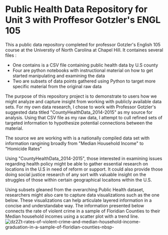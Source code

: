 # Public Health Data Repository for Unit 3 with Proffesor Gotzler's ENGL 105

This a public data repository completed for professor Gotzler's English 105 course at the Universtiy of North Carolina at Chapel Hill. 
It containes several files :

  - One contains is a CSV file containing public health data by U.S county 
  - Four are python notebooks with instructional material on how to get started manipulating and examining the data
  - Two are subsets of data points gathered using Python to target more specific material from the original raw data
 
The purpose of this repository project is to demonstrate to users how we might analyze and capture insight from working with publicly available data sets. For my own data research, I chose to work with Professor Gotzler's suggested data titled "CountyHealthData_2014-2015" as my source for analysis. Using that CSV file as my raw data, I attempt to cull refined sets of targeted information to hypothesize potential connections between the material. 

The source we are working with is a nationally compiled data set with information rangining broadly from "Median Household Income" to "Homicide Rates"

Using "CountyHealthData_2014-2015", those interested in examining issues regarding health policy might be able to gather essential research on locations in the U.S in need of reform or support. It could also provide those doing social justice research of any sort with valuable insight on the struggles of those within certain geographical locaitons within the U.S. 

Using subsets gleaned from the overarching Public Health dataset, researchers might also care to capture data visualizations such as the one below. These visualizations can help articulate layered information in a concise and understandabe way. The information presented below connects the rate of violent crime in a sample of Floridian Counties to their Median household incomes using a scatter plot with a trend line. 
![dz2Zt-rates-of-violent-crime-and-median-household-income-graduation-in-a-sample-of-floridian-counties-nbsp-](https://user-images.githubusercontent.com/118197639/202916982-81b785c2-76af-4f89-812e-1fafa06c9715.png)

